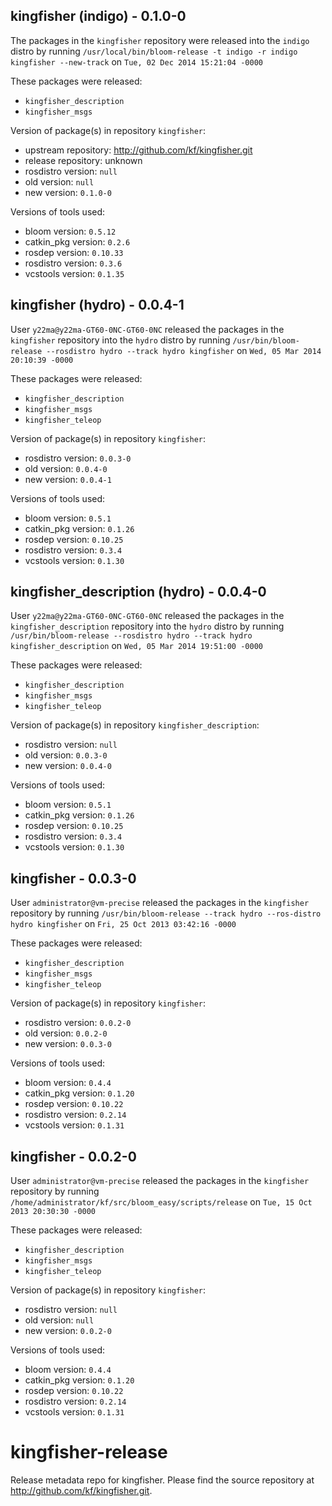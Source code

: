 ## kingfisher (indigo) - 0.1.0-0

The packages in the `kingfisher` repository were released into the `indigo` distro by running `/usr/local/bin/bloom-release -t indigo -r indigo kingfisher --new-track` on `Tue, 02 Dec 2014 15:21:04 -0000`

These packages were released:
- `kingfisher_description`
- `kingfisher_msgs`

Version of package(s) in repository `kingfisher`:
- upstream repository: http://github.com/kf/kingfisher.git
- release repository: unknown
- rosdistro version: `null`
- old version: `null`
- new version: `0.1.0-0`

Versions of tools used:
- bloom version: `0.5.12`
- catkin_pkg version: `0.2.6`
- rosdep version: `0.10.33`
- rosdistro version: `0.3.6`
- vcstools version: `0.1.35`


## kingfisher (hydro) - 0.0.4-1

User `y22ma@y22ma-GT60-0NC-GT60-0NC` released the packages in the `kingfisher` repository into the `hydro` distro by running `/usr/bin/bloom-release --rosdistro hydro --track hydro kingfisher` on `Wed, 05 Mar 2014 20:10:39 -0000`

These packages were released:
- `kingfisher_description`
- `kingfisher_msgs`
- `kingfisher_teleop`

Version of package(s) in repository `kingfisher`:
- rosdistro version: `0.0.3-0`
- old version: `0.0.4-0`
- new version: `0.0.4-1`

Versions of tools used:
- bloom version: `0.5.1`
- catkin_pkg version: `0.1.26`
- rosdep version: `0.10.25`
- rosdistro version: `0.3.4`
- vcstools version: `0.1.30`


## kingfisher_description (hydro) - 0.0.4-0

User `y22ma@y22ma-GT60-0NC-GT60-0NC` released the packages in the `kingfisher_description` repository into the `hydro` distro by running `/usr/bin/bloom-release --rosdistro hydro --track hydro kingfisher_description` on `Wed, 05 Mar 2014 19:51:00 -0000`

These packages were released:
- `kingfisher_description`
- `kingfisher_msgs`
- `kingfisher_teleop`

Version of package(s) in repository `kingfisher_description`:
- rosdistro version: `null`
- old version: `0.0.3-0`
- new version: `0.0.4-0`

Versions of tools used:
- bloom version: `0.5.1`
- catkin_pkg version: `0.1.26`
- rosdep version: `0.10.25`
- rosdistro version: `0.3.4`
- vcstools version: `0.1.30`


## kingfisher - 0.0.3-0

User `administrator@vm-precise` released the packages in the `kingfisher` repository by running `/usr/bin/bloom-release --track hydro --ros-distro hydro kingfisher` on `Fri, 25 Oct 2013 03:42:16 -0000`

These packages were released:
- `kingfisher_description`
- `kingfisher_msgs`
- `kingfisher_teleop`

Version of package(s) in repository `kingfisher`:
- rosdistro version: `0.0.2-0`
- old version: `0.0.2-0`
- new version: `0.0.3-0`

Versions of tools used:
- bloom version: `0.4.4`
- catkin_pkg version: `0.1.20`
- rosdep version: `0.10.22`
- rosdistro version: `0.2.14`
- vcstools version: `0.1.31`


## kingfisher - 0.0.2-0

User `administrator@vm-precise` released the packages in the `kingfisher` repository by running `/home/administrator/kf/src/bloom_easy/scripts/release` on `Tue, 15 Oct 2013 20:30:30 -0000`

These packages were released:
- `kingfisher_description`
- `kingfisher_msgs`
- `kingfisher_teleop`

Version of package(s) in repository `kingfisher`:
- rosdistro version: `null`
- old version: `null`
- new version: `0.0.2-0`

Versions of tools used:
- bloom version: `0.4.4`
- catkin_pkg version: `0.1.20`
- rosdep version: `0.10.22`
- rosdistro version: `0.2.14`
- vcstools version: `0.1.31`


kingfisher-release
==================

Release metadata repo for kingfisher. Please find the source repository at http://github.com/kf/kingfisher.git.
